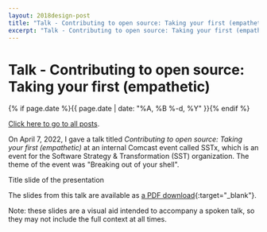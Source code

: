 ```yaml
---
layout: 2018design-post
title: "Talk - Contributing to open source: Taking your first (empathetic)"
excerpt: "Talk - Contributing to open source: Taking your first (empathetic)"
---
```


# Talk - Contributing to open source: Taking your first (empathetic)

{% if page.date %}{{ page.date | date: "%A, %B %-d, %Y" }}{% endif %}

[Click here to go to all posts](/posts/).

On April 7, 2022, I gave a talk titled _Contributing to open source: Taking your first (empathetic)_ at an internal Comcast event called SSTx, which is an event for the Software Strategy & Transformation (SST) organization. The theme of the event was "Breaking out of your shell".

<div class="center width30">
  <a href="/dl/2022-04-07/2022-04-07%20-%20Matt%20Joseph%20-%20Contributing%20to%20open%20source%20Taking%20your%20first%20(empathetic)%20step.pdf" target="_blank">
    <amp-img src="/images/posts/2022-04-07/2022-04-07-slides-title.jpg" width="1920" height="1080" alt="Title slide of the presentation" layout="responsive"></amp-img>
  </a>
  <figcaption class="center">Title slide of the presentation</figcaption>
</div>

The slides from this talk are available as [a PDF download](/dl/2022-04-07/2022-04-07%20-%20Matt%20Joseph%20-%20Contributing%20to%20open%20source%20Taking%20your%20first%20(empathetic)%20step.pdf){:target="_blank"}.

Note: these slides are a visual aid intended to accompany a spoken talk, so they may not include the full context at all times.

